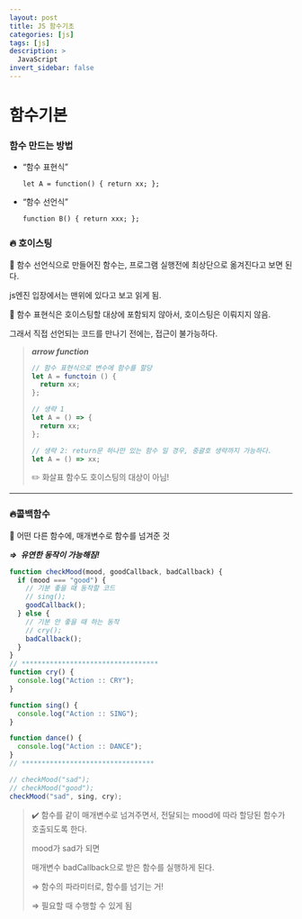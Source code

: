 ```yaml
---
layout: post
title: JS 함수기초
categories: [js]
tags: [js]
description: >
  JavaScript
invert_sidebar: false
---
```

# 함수기본

### 함수 만드는 방법

- “함수 표현식”
    
    `let A = function() { return xx; };`
    
- “함수 선언식”
    
    `function B() { return xxx; };`
    

### 🔥 호이스팅

📌 함수 선언식으로 만들어진 함수는, 프로그램 실행전에 최상단으로 옮겨진다고 보면 된다.

js엔진 입장에서는 맨위에 있다고 보고 읽게 됨. 

📌 함수 표현식은 호이스팅할 대상에 포함되지 않아서, 호이스팅은 이뤄지지 않음. 

그래서 직접 선언되는 코드를 만나기 전에는, 접근이 불가능하다.  

> ***arrow function***
> 
> 
> ```jsx
> // 함수 표현식으로 변수에 함수를 할당 
> let A = functoin () {
> 	return xx; 
> }; 
> 
> // 생략 1
> let A = () => {
> 	return xx; 
> }; 
> 
> // 생략 2: return문 하나만 있는 함수 일 경우, 중괄호 생략까지 가능하다.  
> let A = () => xx; 
> ```
> 
> ✏️ 화살표 함수도 호이스팅의 대상이 아님! 
> 

---

### 🔥콜백함수

📌 어떤 다른 함수에, 매개변수로 함수를 넘겨준 것

***⇒  유연한 동작이 가능해짐!***

```jsx
function checkMood(mood, goodCallback, badCallback) {
  if (mood === "good") {
    // 기분 좋을 때 동작할 코드
    // sing();
    goodCallback();
  } else {
    // 기분 안 좋을 때 하는 동작
    // cry();
    badCallback();
  }
}
// **********************************
function cry() {
  console.log("Action :: CRY");
}

function sing() {
  console.log("Action :: SING");
}

function dance() {
  console.log("Action :: DANCE");
}
// *********************************
```

```java
// checkMood("sad");
// checkMood("good");
checkMood("sad", sing, cry);
```

> ✔️ 함수를 같이 매개변수로 넘겨주면서, 전달되는 mood에 따라 할당된 함수가 호출되도록 한다.
> 
> 
> mood가 sad가 되면
> 
> 매개변수 badCallback으로 받은 함수를 실행하게 된다. 
> 
> ⇒ 함수의 파라미터로, 함수를 넘기는 거! 
> 
> ⇒ 필요할 때 수행할 수 있게 됨
>